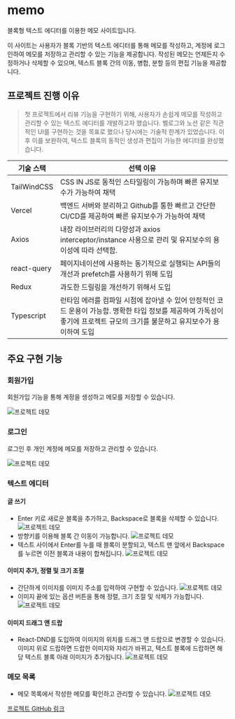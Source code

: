 # memo

블록형 텍스트 에디터를 이용한 메모 사이트입니다.

이 사이트는 사용자가 블록 기반의 텍스트 에디터를 통해 메모를 작성하고, 계정에 로그인하여 메모를 저장하고 관리할 수 있는 기능을 제공합니다. 작성된 메모는 언제든지 수정하거나 삭제할 수 있으며, 텍스트 블록 간의 이동, 병합, 분할 등의 편집 기능을 제공합니다.

## 프로젝트 진행 이유

> 첫 프로젝트에서 리뷰 기능을 구현하기 위해, 사용자가 손쉽게 메모를 작성하고 관리할 수 있는 텍스트 에디터를 개발하고자 했습니다. 벨로그와 노션 같은 직관적인 UI를 구현하는 것을 목표로 했으나 당시에는 기술적 한계가 있었습니다. 이후 이를 보완하여, 텍스트 블록의 동적인 생성과 편집이 가능한 에디터를 완성했습니다.

| **기술 스택**     | **선택 이유** |
| ----------------- | ------------- |
| TailWindCSS       | CSS IN JS로 동적인 스타일링이 가능하며 빠른 유지보수가 가능하여 채택 |
| Vercel            | 백엔드 서버와 분리하고 Github를 통한 빠르고 간단한 CI/CD를 제공하여 빠른 유지보수가 가능하여 채택 |
| Axios             | 내장 라이브러리의 다양성과 axios interceptor/instance 사용으로 관리 및 유지보수의 용이성에 따라 선택함. |
| react-query       | 페이지네이션에 사용하는 동기적으로 실행되는 API들의 개선과 prefetch를 사용하기 위해 도입 |
| Redux             | 과도한 드릴링을 개선하기 위해서 도입 |
| Typescript        | 런타임 에러를 컴파일 시점에 잡아낼 수 있어 안정적인 코드 운용이 가능함. 명확한 타입 정보를 제공하여 가독성이 좋기에 프로젝트 규모의 크기를 불문하고 유지보수가 용이하여 도입 |

## 주요 구현 기능

### **회원가입**

회원가입 기능을 통해 계정을 생성하고 메모를 저장할 수 있습니다.

![프로젝트 데모](https://drive.google.com/uc?export=view&id=1ECYFB1PP2TP1DNoNk01VI_COVqKM6u4E)

### **로그인**

로그인 후 개인 계정에 메모를 저장하고 관리할 수 있습니다.

![프로젝트 데모](https://drive.google.com/uc?export=view&id=1ECYFB1PP2TP1DNoNk01VI_COVqKM6u4E)

### **텍스트 에디터**

#### 글 쓰기

- Enter 키로 새로운 블록을 추가하고, Backspace로 블록을 삭제할 수 있습니다.
  ![프로젝트 데모](https://drive.google.com/uc?export=view&id=1ECYFB1PP2TP1DNoNk01VI_COVqKM6u4E)
- 방향키를 이용해 블록 간 이동이 가능합니다.
  ![프로젝트 데모](https://drive.google.com/uc?export=view&id=1ECYFB1PP2TP1DNoNk01VI_COVqKM6u4E)
- 텍스트 사이에서 Enter를 누를 때 블록이 분할되고, 텍스트 맨 앞에서 Backspace를 누르면 이전 블록과 내용이 합쳐집니다.
  ![프로젝트 데모](https://drive.google.com/uc?export=view&id=1ECYFB1PP2TP1DNoNk01VI_COVqKM6u4E)

#### 이미지 추가, 정렬 및 크기 조절

- 간단하게 이미지를 이미지 주소를 입력하여 구현할 수 있습니다.
  ![프로젝트 데모](https://drive.google.com/uc?export=view&id=1ECYFB1PP2TP1DNoNk01VI_COVqKM6u4E)
- 이미지 끝에 있는 옵션 버튼을 통해 정렬, 크기 조절 및 삭제가 가능합니다.
  ![프로젝트 데모](https://drive.google.com/uc?export=view&id=1ECYFB1PP2TP1DNoNk01VI_COVqKM6u4E)

#### 이미지 드래그 앤 드랍

- React-DND를 도입하여 이미지의 위치를 드래그 앤 드랍으로 변경할 수 있습니다. 이미지 위로 드랍하면 드랍한 이미지와 자리가 바뀌고, 텍스트 블록에 드랍하면 해당 텍스트 블록 아래 이미지가 추가됩니다.
 ![프로젝트 데모](https://drive.google.com/uc?export=view&id=1ECYFB1PP2TP1DNoNk01VI_COVqKM6u4E)

### **메모 목록**
- 메모 목록에서 작성한 메모를 확인하고 관리할 수 있습니다.
 ![프로젝트 데모](https://drive.google.com/uc?export=view&id=1ECYFB1PP2TP1DNoNk01VI_COVqKM6u4E)


[프로젝트 GitHub 링크](https://github.com/ki2183/memo-vercel.git)
